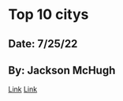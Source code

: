 # Top 10 citys

## Date: 7/25/22

## By: Jackson McHugh

[Link](https://github.com/Jacksonmchugh/top-10-citys) [Link](https://www.linkedin.com/in/jackson-mchugh/)
